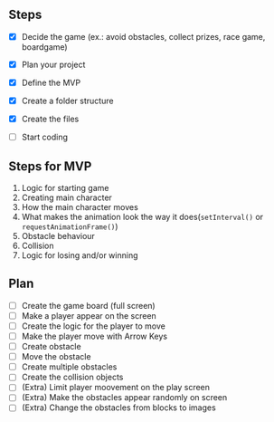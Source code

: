 ## Steps

- [x] Decide the game (ex.: avoid obstacles, collect prizes, race game, boardgame)
- [x] Plan your project
- [x] Define the MVP
- [x] Create a folder structure
- [x] Create the files
- [ ] Start coding


## Steps for MVP

1. Logic for starting game
2. Creating main character
3. How the main character moves
4. What makes the animation look the way it does(`setInterval()` or `requestAnimationFrame()`)
5. Obstacle behaviour
6. Collision
7. Logic for losing and/or winning


## Plan

- [ ] Create the game board (full screen)
- [ ] Make a player appear on the screen
- [ ] Create the logic for the player to move
- [ ] Make the player move with Arrow Keys
- [ ] Create obstacle
- [ ] Move the obstacle
- [ ] Create multiple obstacles
- [ ] Create the collision objects
- [ ] (Extra) Limit player moovement on the play screen
- [ ] (Extra) Make the obstacles appear randomly on screen
- [ ] (Extra) Change the obstacles from blocks to images
